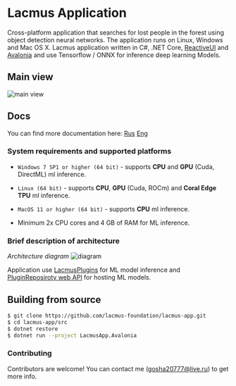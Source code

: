 # Lacmus Application

Cross-platform application that searches for lost people in the forest using object detection neural networks. The application runs on Linux, Windows and Mac OS X. Lacmus application written in C#, .NET Core, [ReactiveUI](https://github.com/reactiveui/ReactiveUI) and [Avalonia](https://github.com/AvaloniaUI/Avalonia) and use Tensorflow / ONNX for inference deep learning Models.

## Main view

![main view](docs/main_view.png)

## Docs

You can find more documentation here: [Rus](https://docs.lacmus.ml/v/russian) [Eng](https://docs.lacmus.ml)

### System requirements and supported platforms

- `Windows 7 SP1 or higher (64 bit)` - supports **CPU** and **GPU** (Cuda, DirectML) ml inference.
- `Linux (64 bit)` - supports **CPU**, **GPU** (Cuda, ROCm) and **Coral Edge TPU** ml inference.
- `MacOS 11 or higher (64 bit)`  - supports **CPU** ml inference.

- Minimum 2x CPU cores and 4 GB of RAM for ML inference.

### Brief description of architecture
*Architecture diagram*
![diagram](docs/app_arch.png)

Application use [LacmusPlugins](https://github.com/lacmus-foundation/lacmus-plugins) for ML model inference and [PluginReposiroty web API](https://github.com/lacmus-foundation/lacmus-plugins-repository) for hosting ML models.

## Building from source

```bash
$ git clone https://github.com/lacmus-foundation/lacmus-app.git
$ cd lacmus-app/src
$ dotnet restore
$ dotnet run --project LacmusApp.Avalonia
```

### Contributing
Contributors are welcome! You can contact me (gosha20777@live.ru) to get more info.